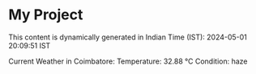 # My Project

This content is dynamically generated in Indian Time (IST): 2024-05-01 20:09:51 IST


Current Weather in Coimbatore:
Temperature: 32.88 °C
Condition: haze
